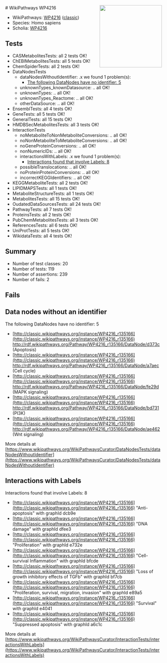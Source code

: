 <img style="float: right; width: 200px" src="https://upload.wikimedia.org/wikipedia/commons/thumb/8/83/Wplogo_with_text_500.png/640px-Wplogo_with_text_500.png" />
# WikiPathways WP4216

* WikiPathways: [WP4216](https://wikipathways.org/pathways/WP4216) ([classic](https://classic.wikipathways.org/instance/WP4216))
* Species: Homo sapiens
* Scholia: [WP4216](https://scholia.toolforge.org/wikipathways/WP4216)
## Tests
* CASMetabolitesTests: all 2 tests OK!
* ChEBIMetabolitesTests: all 5 tests OK!
* ChemSpiderTests: all 2 tests OK!
* DataNodesTests
    * dataNodesWithoutIdentifier: .x we found 1 problem(s):
        * [The following DataNodes have no identifier: 5](#d2d32fa4)
    * unknownTypes_knownDatasource: .. all OK!
    * unknownTypes: .. all OK!
    * unknownTypes_Reactome: .. all OK!
    * otherDataSource: .. all OK!
* EnsemblTests: all 4 tests OK!
* GeneTests: all 5 tests OK!
* GeneralTests: all 15 tests OK!
* HMDBSecMetabolitesTests: all 3 tests OK!
* InteractionTests
    * noMetaboliteToNonMetaboliteConversions: .. all OK!
    * noNonMetaboliteToMetaboliteConversions: .. all OK!
    * noGeneProteinConversions: .. all OK!
    * nonNumericIDs: .. all OK!
    * interactionsWithLabels: .x we found 1 problem(s):
        * [Interactions found that involve Labels: 8](#630d267f)
    * possibleTranslocations: .. all OK!
    * noProteinProteinConversions: .. all OK!
    * incorrectKEGGIdentifiers: .. all OK!
* KEGGMetaboliteTests: all 2 tests OK!
* LIPIDMAPSTests: all 1 tests OK!
* MetaboliteStructureTests: all 1 tests OK!
* MetabolitesTests: all 15 tests OK!
* OudatedDataSourcesTests: all 24 tests OK!
* PathwayTests: all 7 tests OK!
* ProteinsTests: all 2 tests OK!
* PubChemMetabolitesTests: all 3 tests OK!
* ReferencesTests: all 6 tests OK!
* UniProtTests: all 5 tests OK!
* WikidataTests: all 4 tests OK!


## Summary

* Number of test classes: 20
* Number of tests: 119
* Number of assertions: 239
* Number of fails: 2

## Fails

<a name="d2d32fa4" />

## Data nodes without an identifier

The following DataNodes have no identifier: 5

* [http://classic.wikipathways.org/instance/WP4216_r135166](http://classic.wikipathways.org/instance/WP4216_r135166) http://rdf.wikipathways.org/Pathway/WP4216_r135166/DataNode/d373c (Apoptosis)
* [http://classic.wikipathways.org/instance/WP4216_r135166](http://classic.wikipathways.org/instance/WP4216_r135166) http://rdf.wikipathways.org/Pathway/WP4216_r135166/DataNode/a7aec (Cell cycle)
* [http://classic.wikipathways.org/instance/WP4216_r135166](http://classic.wikipathways.org/instance/WP4216_r135166) http://rdf.wikipathways.org/Pathway/WP4216_r135166/DataNode/fe29d (MAPK
signaling)
* [http://classic.wikipathways.org/instance/WP4216_r135166](http://classic.wikipathways.org/instance/WP4216_r135166) http://rdf.wikipathways.org/Pathway/WP4216_r135166/DataNode/bd731 (PI3K)
* [http://classic.wikipathways.org/instance/WP4216_r135166](http://classic.wikipathways.org/instance/WP4216_r135166) http://rdf.wikipathways.org/Pathway/WP4216_r135166/DataNode/ae462 (Wnt signaling)


More details at [https://www.wikipathways.org/WikiPathwaysCurator/DataNodesTests/dataNodesWithoutIdentifier](https://www.wikipathways.org/WikiPathwaysCurator/DataNodesTests/dataNodesWithoutIdentifier)

<a name="630d267f" />

## Interactions with Labels

Interactions found that involve Labels: 8

* [http://classic.wikipathways.org/instance/WP4216_r135166](http://classic.wikipathways.org/instance/WP4216_r135166) "Anti-apoptosis" with graphId dcb9e
* [http://classic.wikipathways.org/instance/WP4216_r135166](http://classic.wikipathways.org/instance/WP4216_r135166) "DNA damage" with graphId dfee3
* [http://classic.wikipathways.org/instance/WP4216_r135166](http://classic.wikipathways.org/instance/WP4216_r135166) "Proliferation" with graphId e732e
* [http://classic.wikipathways.org/instance/WP4216_r135166](http://classic.wikipathways.org/instance/WP4216_r135166) "Cell-survival
Inflammation" with graphId bfcde
* [http://classic.wikipathways.org/instance/WP4216_r135166](http://classic.wikipathways.org/instance/WP4216_r135166) "Loss of growth
inhibitory effects 
of TGFb" with graphId bf7cb
* [http://classic.wikipathways.org/instance/WP4216_r135166](http://classic.wikipathways.org/instance/WP4216_r135166) "Proliferation, survival, 
migration, invasion" with graphId e89a5
* [http://classic.wikipathways.org/instance/WP4216_r135166](http://classic.wikipathways.org/instance/WP4216_r135166) "Survival" with graphId e4041
* [http://classic.wikipathways.org/instance/WP4216_r135166](http://classic.wikipathways.org/instance/WP4216_r135166) "Suppressed apoptosis" with graphId a6c1c


More details at [https://www.wikipathways.org/WikiPathwaysCurator/InteractionTests/interactionsWithLabels](https://www.wikipathways.org/WikiPathwaysCurator/InteractionTests/interactionsWithLabels)

